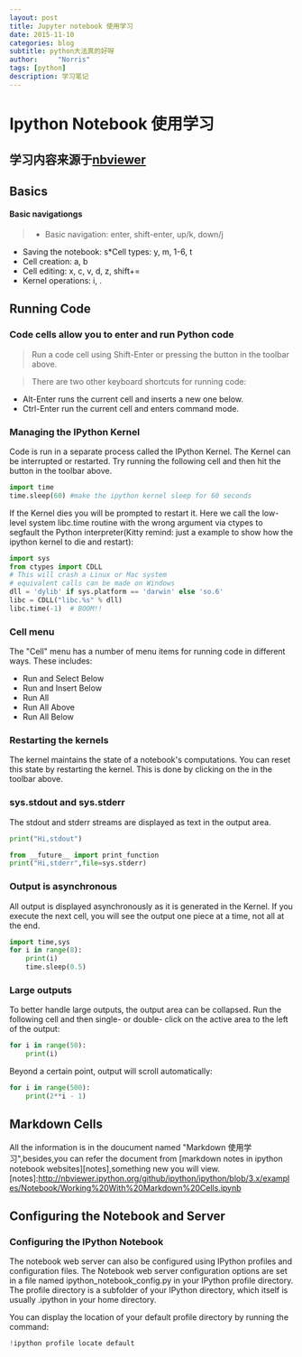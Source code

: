 ```yaml
---
layout: post
title: Jupyter notebook 使用学习
date: 2015-11-10
categories: blog
subtitle: python大法真的好呀
author:     "Norris"
tags: [python]
description: 学习笔记
---
```


# Ipython Notebook 使用学习

## 学习内容来源于[nbviewer][nbviewer]
[nbviewer]:http://nbviewer.ipython.org/github/ipython/ipython/blob/3.x/examples/Notebook/Index.ipynb

## Basics

#### Basic navigationgs
>* Basic navigation: enter, shift-enter, up/k, down/j
* Saving the notebook: s*Cell types: y, m, 1-6, t
* Cell creation: a, b
* Cell editing: x, c, v, d, z, shift+=
* Kernel operations: i, .

## Running Code

### Code cells allow you to enter and run Python code
>Run a code cell using Shift-Enter or pressing the  button in the toolbar above.


>There are two other keyboard shortcuts for running code:
* Alt-Enter runs the current cell and inserts a new one below.
* Ctrl-Enter run the current cell and enters command mode.

### Managing the IPython Kernel

Code is run in a separate process called the IPython Kernel. The Kernel can be interrupted or restarted. Try running the following cell and then hit the button in the toolbar above.


```python
import time
time.sleep(60) #make the ipython kernel sleep for 60 seconds
```

If the Kernel dies you will be prompted to restart it. Here we call the low-level system libc.time routine with the wrong argument via ctypes to segfault the Python interpreter(Kitty remind: just a example to show how the ipython kernel to die and restart):


```python
import sys
from ctypes import CDLL
# This will crash a Linux or Mac system
# equivalent calls can be made on Windows
dll = 'dylib' if sys.platform == 'darwin' else 'so.6'
libc = CDLL("libc.%s" % dll) 
libc.time(-1)  # BOOM!!
```

### Cell menu
The "Cell" menu has a number of menu items for running code in different ways. These includes:

* Run and Select Below
* Run and Insert Below
* Run All
* Run All Above
* Run All Below

### Restarting the kernels
The kernel maintains the state of a notebook's computations. You can reset this state by restarting the kernel. This is done by clicking on the  in the toolbar above.

### sys.stdout and sys.stderr
The stdout and stderr streams are displayed as text in the output area.


```python
print("Hi,stdout")
```


```python
from __future__ import print_function
print("Hi,stderr",file=sys.stderr)
```

### Output is asynchronous
All output is displayed asynchronously as it is generated in the Kernel. If you execute the next cell, you will see the output one piece at a time, not all at the end.


```python
import time,sys
for i in range(8):
    print(i)
    time.sleep(0.5)
```

### Large outputs
To better handle large outputs, the output area can be collapsed. Run the following cell and then single- or double- click on the active area to the left of the output:


```python
for i in range(50):
    print(i)
```

Beyond a certain point, output will scroll automatically:


```python
for i in range(500):
    print(2**i - 1)
```

## Markdown Cells
All the information is in the doucument named "Markdown 使用学习",besides,you can refer the document from [markdown notes in ipython notebook websites][notes],something new you will view.
[notes]:http://nbviewer.ipython.org/github/ipython/ipython/blob/3.x/examples/Notebook/Working%20With%20Markdown%20Cells.ipynb

## Configuring the Notebook and Server
### Configuring the IPython Notebook
The notebook web server can also be configured using IPython profiles and configuration files. The Notebook web server configuration options are set in a file named ipython_notebook_config.py in your IPython profile directory. The profile directory is a subfolder of your IPython directory, which itself is usually .ipython in your home directory.



You can display the location of your default profile directory by running the command:




```python
!ipython profile locate default
```
